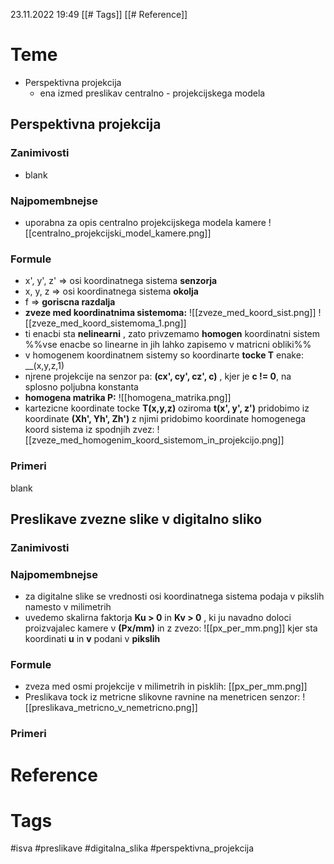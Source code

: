 
23.11.2022
19:49
[[# Tags]]
[[# Reference]]

# Teme
- Perspektivna projekcija
	- ena izmed preslikav centralno - projekcijskega modela

## Perspektivna projekcija
### Zanimivosti
- blank
### Najpomembnejse
- uporabna za opis centralno projekcijskega modela kamere
![[centralno_projekcijski_model_kamere.png]]
### Formule
- x', y', z'  => osi koordinatnega sistema __senzorja__
- x, y, z => osi koordinatnega sistema __okolja__
- f => __goriscna razdalja__
- __zveze med koordinatnima sistemoma:__
![[zveze_med_koord_sist.png]]
![[zveze_med_koord_sistemoma_1.png]]
- ti enacbi sta __nelinearni__ , zato privzemamo __homogen__ koordinatni sistem %%vse enacbe so linearne in jih lahko zapisemo v matricni obliki%%
- v homogenem koordinatnem sistemy so koordinarte __tocke T__ enake:
	__(x,y,z,1)
- njrene projekcije na senzor pa:
	__(cx', cy', cz', c)__ , kjer je __c != 0__, na splosno poljubna konstanta
- __homogena matrika P:__
![[homogena_matrika.png]]
- kartezicne koordinate tocke __T(x,y,z)__ oziroma __t(x', y', z')__ pridobimo iz koordinate __(Xh', Yh', Zh')__
   z njimi pridobimo koordinate homogenega koord sistema iz spodnjih zvez:
   ![[zveze_med_homogenim_koord_sistemom_in_projekcijo.png]]

### Primeri
blank

## Preslikave zvezne slike v digitalno sliko
### Zanimivosti
### Najpomembnejse
- za digitalne slike se vrednosti osi koordinatnega sistema podaja v pikslih namesto v milimetrih
- uvedemo skalirna faktorja __Ku > 0__ in __Kv > 0__ , ki ju navadno doloci proizvajalec kamere v __(Px/mm)__ in z zvezo:
  ![[px_per_mm.png]]
  kjer sta koordinati __u__ in __v__ podani v __pikslih__
  
### Formule
- zveza med osmi projekcije v milimetrih in pisklih: [[px_per_mm.png]]
- Preslikava tock iz metricne slikovne ravnine na menetricen senzor:
![[preslikava_metricno_v_nemetricno.png]]

### Primeri

# Reference
# Tags
#isva #preslikave #digitalna_slika #perspektivna_projekcija
